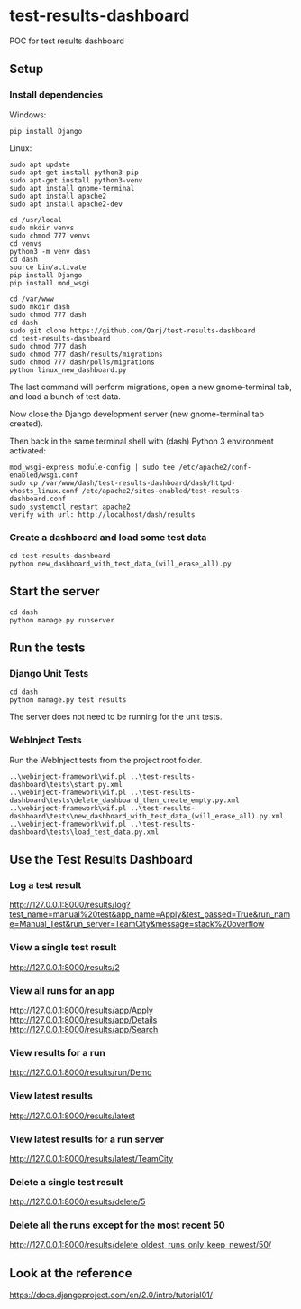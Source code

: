 # test-results-dashboard

POC for test results dashboard

## Setup

### Install dependencies
Windows:
```
pip install Django
```

Linux:
```
sudo apt update
sudo apt-get install python3-pip
sudo apt-get install python3-venv
sudo apt install gnome-terminal
sudo apt install apache2
sudo apt install apache2-dev

cd /usr/local
sudo mkdir venvs
sudo chmod 777 venvs
cd venvs
python3 -m venv dash
cd dash
source bin/activate
pip install Django
pip install mod_wsgi

cd /var/www
sudo mkdir dash
sudo chmod 777 dash
cd dash
sudo git clone https://github.com/Qarj/test-results-dashboard
cd test-results-dashboard
sudo chmod 777 dash
sudo chmod 777 dash/results/migrations
sudo chmod 777 dash/polls/migrations
python linux_new_dashboard.py
```
The last command will perform migrations, open a new gnome-terminal tab, and load a bunch of test data.

Now close the Django development server (new gnome-terminal tab created).

Then back in the same terminal shell with (dash) Python 3 environment activated:
```
mod_wsgi-express module-config | sudo tee /etc/apache2/conf-enabled/wsgi.conf
sudo cp /var/www/dash/test-results-dashboard/dash/httpd-vhosts_linux.conf /etc/apache2/sites-enabled/test-results-dashboard.conf
sudo systemctl restart apache2
verify with url: http://localhost/dash/results
```

### Create a dashboard and load some test data
```
cd test-results-dashboard
python new_dashboard_with_test_data_(will_erase_all).py
```

## Start the server
```
cd dash
python manage.py runserver
```

## Run the tests

### Django Unit Tests

```
cd dash
python manage.py test results
```

The server does not need to be running for the unit tests.

### WebInject Tests

Run the WebInject tests from the project root folder.

```
..\webinject-framework\wif.pl ..\test-results-dashboard\tests\start.py.xml
..\webinject-framework\wif.pl ..\test-results-dashboard\tests\delete_dashboard_then_create_empty.py.xml
..\webinject-framework\wif.pl ..\test-results-dashboard\tests\new_dashboard_with_test_data_(will_erase_all).py.xml
..\webinject-framework\wif.pl ..\test-results-dashboard\tests\load_test_data.py.xml
```

## Use the Test Results Dashboard

### Log a test result
http://127.0.0.1:8000/results/log?test_name=manual%20test&app_name=Apply&test_passed=True&run_name=Manual_Test&run_server=TeamCity&message=stack%20overflow

### View a single test result
http://127.0.0.1:8000/results/2

### View all runs for an app
http://127.0.0.1:8000/results/app/Apply
http://127.0.0.1:8000/results/app/Details
http://127.0.0.1:8000/results/app/Search

### View results for a run
http://127.0.0.1:8000/results/run/Demo

### View latest results
http://127.0.0.1:8000/results/latest

### View latest results for a run server
http://127.0.0.1:8000/results/latest/TeamCity

### Delete a single test result
http://127.0.0.1:8000/results/delete/5

### Delete all the runs except for the most recent 50
http://127.0.0.1:8000/results/delete_oldest_runs_only_keep_newest/50/


## Look at the reference

https://docs.djangoproject.com/en/2.0/intro/tutorial01/

